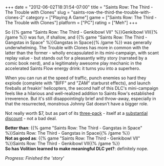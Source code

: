 +++
date = "2012-06-02T18:31:54-07:00"
title = "Saints Row: The Third - The Trouble with Clones"
slug = "saints-row-the-third-the-trouble-with-clones-2"
category = ["Playing A Game"]
game = ["Saints Row: The Third - The Trouble with Clones"]
platform = ["PC"]
rating = ["Meh"]
+++

So {{% game "Saints Row: The Third - Genkibowl VII" %}}Genkibowl VII{{% /game %}} was fun, if shallow, and {{% game "Saints Row: The Third - Gangstas in Space" %}}Gangstas in Space{{% /game %}} was generally underwhelming.  The Trouble with Clones has more in common with the latter than the former - wholly encapsulated in its mini-campaign, with scant replay value - but stands out for a pleasantly witty story (narrated by a comic book nerd), and a legitimately awesome play mechanic in the accelerated Saints Flow energy drink: it turns you into a superhero.

When you can run at the speed of traffic, punch enemies so hard they explode (complete with "BIFF" and "ZAM" starburst effects), and launch fireballs at freakin' helicopters, the second half of this DLC's mini-campaign feels like a hilarious and well-realized addition to Saints Row's established irreverence.  But it's still disappointingly brief and throw-away, especially in that the resurrected, monstrous Johnny Gat doesn't have a bigger role.

Not really worth $7, but as part of its <a href="http://store.steampowered.com/app/901805/">three-pack</a> - itself at a <a href="http://store.steampowered.com/news/8108/">substantial discount</a> - not a bad deal.

<b>Better than</b>: {{% game "Saints Row: The Third - Gangstas in Space" %}}Saints Row: The Third - Gangstas in Space{{% /game %}}  
<b>Not as good as</b>: {{% game "Saints Row: The Third - Genkibowl VII" %}}Saints Row: The Third - Genkibowl VII{{% /game %}}  
<b>So has Volition learned to make meaningful DLC yet?</b>: definitely nope.

<i>Progress: Finished the 'story'</i>